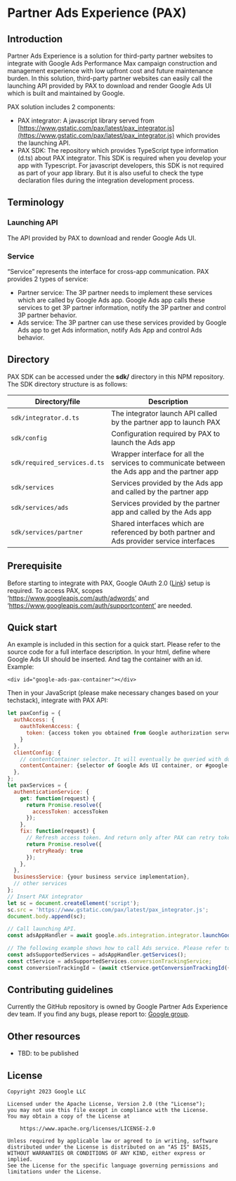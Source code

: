 # Partner Ads Experience (PAX)

## Introduction

Partner Ads Experience is a solution for third-party partner websites to integrate with Google Ads Performance Max campaign construction and management experience with low upfront cost and future maintenance burden. In this solution, third-party partner websites can easily call the launching API provided by PAX to download and render Google Ads UI which is built and maintained by Google.

PAX solution includes 2 components:

* PAX integrator: A javascript library served from [https://www.gstatic.com/pax/latest/pax_integrator.js](https://www.gstatic.com/pax/latest/pax_integrator.js) which provides the launching API.
* PAX SDK: The repository which provides TypeScript type information (d.ts) about PAX integrator. This SDK is required when you develop your app with Typescript. For javascript developers, this SDK is not required as part of your app library. But it is also useful to check the type declaration files during the integration development process.

## Terminology

### Launching API

The API provided by PAX to download and render Google Ads UI.

### Service

“Service” represents the interface for cross-app communication. PAX provides 2 types of service:

* Partner service: The 3P partner needs to implement these services which are called by Google Ads app. Google Ads app calls these services to get 3P partner information, notify the 3P partner and control 3P partner behavior.
* Ads service: The 3P partner can use these services provided by Google Ads app to get Ads information, notify Ads App and control Ads behavior.

## Directory

PAX SDK can be accessed under the **sdk/** directory in this NPM repository. The SDK directory structure is as follows:


| Directory/file               | Description                                                                                   |
| ---------------------------- | ----------------------------------------------------------------------------------------------|
| `sdk/integrator.d.ts`        | The integrator launch API called by the partner app to launch PAX                             |
| `sdk/config`                 | Configuration required by PAX to launch the Ads app                                           |
| `sdk/required_services.d.ts` | Wrapper interface for all the services to communicate between the Ads app and the partner app |
| `sdk/services`               | Services provided by the Ads app and called by the partner app                                |
| `sdk/services/ads`           | Services provided by the partner app and called by the Ads app                                |
| `sdk/services/partner`       | Shared interfaces which are referenced by both partner and Ads provider service interfaces    |

## Prerequisite

Before starting to integrate with PAX, Google OAuth 2.0 ([Link](https://developers.google.com/identity/protocols/oauth2)) setup is required. To access PAX, scopes ‘https://www.googleapis.com/auth/adwords’ and ‘https://www.googleapis.com/auth/supportcontent’ are needed.

## Quick start

An example is included in this section for a quick start. Please refer to the source code for a full interface description.
In your html, define where Google Ads UI should be inserted. And tag the container with an id. Example:

```
<div id="google-ads-pax-container"></div>
```
Then in your JavaScript (please make necessary changes based on your techstack), integrate with PAX API:

```js
let paxConfig = {
  authAccess: {
    oauthTokenAccess: {
      token: {access token you obtained from Google authorization server},
    }
  },
  clientConfig: {
    // contentContainer selector. It will eventually be queried with document.querySelector
    contentContainer: {selector of Google Ads UI container, or #google-ads-pax-container in the example above}",
  },
};
let paxServices = {
  authenticationService: {
    get: function(request) {
      return Promise.resolve({
        accessToken: accessToken
      });
    },
    fix: function(request) {
      // Refresh access token. And return only after PAX can retry token fetching.
      return Promise.resolve({
        retryReady: true
      });
    },
  },
  businessService: {your business service implementation},
  // other services
};
// Insert PAX integrator
let sc = document.createElement('script');
sc.src = 'https://www.gstatic.com/pax/latest/pax_integrator.js';
document.body.append(sc);

// Call launching API.
const adsAppHandler = await google.ads.integration.integrator.launchGoogleAds(paxConfig, paxServices);

// The following example shows how to call Ads service. Please refer to source code for other services.
const adsSupportedServices = adsAppHandler.getServices();
const ctService = adsSupportedServices.conversionTrackingService;
const conversionTrackingId = (await ctService.getConversionTrackingId({})).conversionTrackingId;
```

## Contributing guidelines

Currently the GitHub repository is owned by Google Partner Ads Experience dev
team. If you find any bugs, please report to:
[Google group](https://groups.google.com/g/embedding-google-ads-with-jimdo-dev).

## Other resources
* TBD: to be published

## License
```
Copyright 2023 Google LLC

Licensed under the Apache License, Version 2.0 (the "License");
you may not use this file except in compliance with the License.
You may obtain a copy of the License at

    https://www.apache.org/licenses/LICENSE-2.0

Unless required by applicable law or agreed to in writing, software
distributed under the License is distributed on an "AS IS" BASIS,
WITHOUT WARRANTIES OR CONDITIONS OF ANY KIND, either express or implied.
See the License for the specific language governing permissions and
limitations under the License.
```
